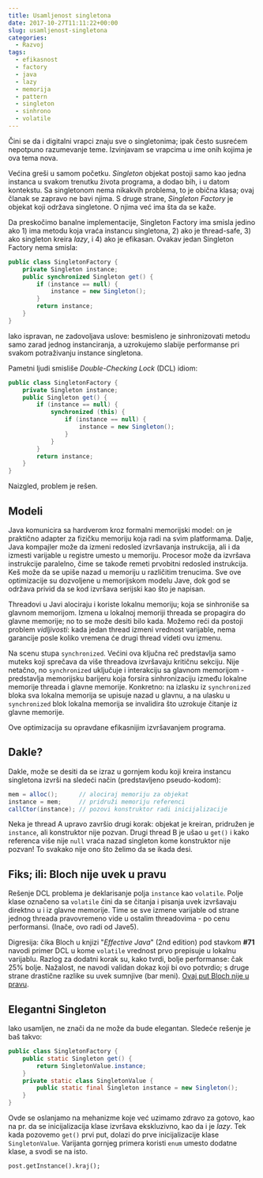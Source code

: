 ```yaml
---
title: Usamljenost singletona
date: 2017-10-27T11:11:22+00:00
slug: usamljenost-singletona
categories:
  - Razvoj
tags:
  - efikasnost
  - factory
  - java
  - lazy
  - memorija
  - pattern
  - singleton
  - sinhrono
  - volatile
---
```


Čini se da i digitalni vrapci znaju sve o singletonima; ipak često susrećem nepotpuno razumevanje teme. Izvinjavam se vrapcima u ime onih kojima je ova tema nova.

<!--more-->

Većina greši u samom početku. _Singleton_ objekat postoji samo kao jedna instanca u svakom trenutku života programa, a dodao bih, i u datom kontekstu. Sa singletonom nema nikakvih problema, to je obična klasa; ovaj članak se zapravo ne bavi njima. S druge strane, _Singleton Factory_ je objekat koji održava singletone. O njima već ima šta da se kaže.

Da preskočimo banalne implementacije, Singleton Factory ima smisla jedino ako 1) ima metodu koja vraća instancu singletona, 2) ako je thread-safe, 3) ako singleton kreira _lazy_, i 4) ako je efikasan. Ovakav jedan Singleton Factory nema smisla:

```java
public class SingletonFactory {
	private Singleton instance;
	public synchronized Singleton get() {
		if (instance == null) {
			instance = new Singleton();
		}
		return instance;
	}
}
```

Iako ispravan, ne zadovoljava uslove: besmisleno je sinhronizovati metodu samo zarad jednog instanciranja, a uzrokujemo slabije performanse pri svakom potraživanju instance singletona.

Pametni ljudi smisliše _Double-Checking Lock_ (DCL) idiom:

```java
public class SingletonFactory {
	private Singleton instance;
	public Singleton get() {
		if (instance == null) {
			synchronized (this) {
				if (instance == null) {
					instance = new Singleton();
				}
			}
		}
		return instance;
	}
}
```

Naizgled, problem je rešen.

## Modeli

Java komunicira sa hardverom kroz formalni memorijski model: on je praktično adapter za fizičku memoriju koja radi na svim platformama. Dalje, Java kompajler može da izmeni redosled izvršavanja instrukcija, ali i da izmesti varijable u registre umesto u memoriju. Procesor može da izvršava instrukcije paralelno, čime se takođe remeti prvobitni redosled instrukcija. Keš može da se upiše nazad u memoriju u različitim trenucima. Sve ove optimizacije su dozvoljene u memorijskom modelu Jave, dok god se održava privid da se kod izvršava serijski kao što je napisan.

Threadovi u Javi alociraju i koriste lokalnu memoriju; koja se sinhroniše sa glavnom memorijom. Izmena u lokalnoj memoriji threada se propagira do glavne memorije; no to se može desiti bilo kada. Možemo reći da postoji problem _vidljivosti_: kada jedan thread izmeni vrednost varijable, nema garancije posle koliko vremena će drugi thread videti ovu izmenu.

Na scenu stupa `synchronized`. Većini ova ključna reč predstavlja samo muteks koji sprečava da više threadova izvršavaju kritičnu sekciju. Nije netačno, no `synchronized` uključuje i interakciju sa glavnom memorijom - predstavlja memorijsku barijeru koja forsira sinhronizaciju između lokalne memorije threada i glavne memorije. Konkretno: na izlasku iz `synchronized` bloka sva lokalna memorija se upisuje nazad u glavnu, a na ulasku u `synchronized` blok lokalna memorija se invalidira što uzrokuje čitanje iz glavne memorije.

Ove optimizacija su opravdane efikasnijim izvršavanjem programa.

## Dakle?

Dakle, može se desiti da se izraz u gornjem kodu koji kreira instancu singletona izvrši na sledeći način (predstavljeno pseudo-kodom):

```java
mem = alloc();		// alociraj memoriju za objekat
instance = mem;		// pridruži memoriju referenci
callCtor(instance);	// pozovi konstruktor radi inicijalizacije
```

Neka je thread A upravo završio drugi korak: objekat je kreiran, pridružen je `instance`, ali konstruktor nije pozvan. Drugi thread B je ušao u `get()` i kako referenca više nije `null` vraća nazad singleton kome konstruktor nije pozvan! To svakako nije ono što želimo da se ikada desi.

## Fiks; ili: Bloch nije uvek u pravu

Rešenje DCL problema je deklarisanje polja `instance` kao `volatile`. Polje klase označeno sa `volatile` čini da se čitanja i pisanja uvek izvršavaju direktno u i iz glavne memorije. Time se sve izmene varijable od strane jednog threada pravovremeno vide u ostalim threadovima - po cenu performansi. (Inače, ovo radi od Jave5).

Digresija: čika Bloch u knjizi "_Effective Java_" (2nd edition) pod stavkom **#71** navodi primer DCL u kome `volatile` vrednost prvo prepisuje u lokalnu varijablu. Razlog za dodatni korak su, kako tvrdi, bolje performanse: čak 25% bolje. Nažalost, ne navodi validan dokaz koji bi ovo potvrdio; s druge strane drastične razlike su uvek sumnjive (bar meni). [Ovaj put Bloch nije u pravu](https://github.com/igr/java-benchmarks/blob/master/src/main/java/com/oblac/jmh/lang/Item71Benchmark.java).

## Elegantni Singleton

Iako usamljen, ne znači da ne može da bude elegantan. Sledeće rešenje je baš takvo:

```java
public class SingletonFactory {
	public static Singleton get() {
		return SingletonValue.instance;
	}
	private static class SingletonValue {
		public static final Singleton instance = new Singleton();
	}
}
```

Ovde se oslanjamo na mehanizme koje već uzimamo zdravo za gotovo, kao na pr. da se inicijalizacija klase izvršava ekskluzivno, kao da i je _lazy_. Tek kada pozovemo `get()` prvi put, dolazi do prve inicijalizacije klase `SingletonValue`. Varijanta gornjeg primera koristi `enum` umesto dodatne klase, a svodi se na isto.

`post.getInstance().kraj();`

